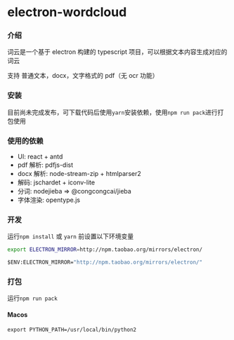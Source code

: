 # electron-wordcloud

### 介绍

词云是一个基于 electron 构建的 typescript 项目，可以根据文本内容生成对应的词云

支持 普通文本，docx，文字格式的 pdf（无 ocr 功能）

### 安装

目前尚未完成发布，可下载代码后使用`yarn`安装依赖，使用`npm run pack`进行打包使用

### 使用的依赖

- UI: react + antd
- pdf 解析: pdfjs-dist
- docx 解析: node-stream-zip + htmlparser2
- 解码: jschardet + iconv-lite
- 分词: nodejieba => @congcongcai/jieba
- 字体渲染: opentype.js

### 开发

运行`npm install` 或 `yarn` 前设置以下环境变量

```bash
export ELECTRON_MIRROR=http://npm.taobao.org/mirrors/electron/
```

```cmd
$ENV:ELECTRON_MIRROR="http://npm.taobao.org/mirrors/electron/"
```

### 打包

运行`npm run pack`

#### Macos

```
export PYTHON_PATH=/usr/local/bin/python2
```
